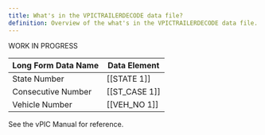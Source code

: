 ```yaml
---
title: What's in the VPICTRAILERDECODE data file?
definition: Overview of the what's in the VPICTRAILERDECODE data file.
---
```

WORK IN PROGRESS

| Long Form Data Name | Data Element |
| ------------------- | ------------ |
| State Number        | [[STATE 1]]    |
| Consecutive Number  | [[ST_CASE 1]]  |
| Vehicle Number      | [[VEH_NO 1]]   |
See the vPIC Manual for reference.
